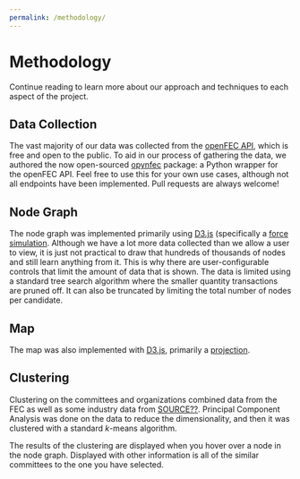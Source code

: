 ```yaml
---
permalink: /methodology/
---
```


# Methodology

Continue reading to learn more about our approach and techniques to each aspect of the project.

## Data Collection

The vast majority of our data was collected from the <a href="https://api.open.fec.gov/developers/" target="_blank">openFEC API</a>, which is free and open to the public. To aid in our process of gathering the data, we authored the now open-sourced <a href="https://pypi.org/project/opynfec/" target="_blank">opynfec</a> package: a Python wrapper for the openFEC API. Feel free to use this for your own use cases, although not all endpoints have been implemented. Pull requests are always welcome!

## Node Graph

The node graph was implemented primarily using <a href="https://d3js.org/" target="_blank">D3.js</a> (specifically a <a href="https://github.com/d3/d3/blob/main/API.md#forces-d3-force" target="_blank">force simulation</a>. Although we have a lot more data collected than we allow a user to view, it is just not practical to draw that hundreds of thousands of nodes and still learn anything from it. This is why there are user-configurable controls that limit the amount of data that is shown. The data is limited using a standard tree search algorithm where the smaller quantity transactions are pruned off. It can also be truncated by limiting the total number of nodes per candidate.

## Map

The map was also implemented with <a href="https://d3js.org/" target="_blank">D3.js</a>, primarily a <a href="https://github.com/d3/d3/blob/main/API.md#projections" target="_blank">projection</a>.

## Clustering

Clustering on the committees and organizations combined data from the FEC as well as some industry data from <a href="#" target="_blank">SOURCE??</a>. Principal Component Analysis was done on the data to reduce the dimensionality, and then it was clustered with a standard $k$-means algorithm.

The results of the clustering are displayed when you hover over a node in the node graph. Displayed with other information is all of the similar committees to the one you have selected.
